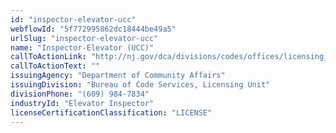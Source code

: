 ```yaml
---
id: "inspector-elevator-ucc"
webflowId: "5f772995862dc18444be49a5"
urlSlug: "inspector-elevator-ucc"
name: "Inspector-Elevator (UCC)"
callToActionLink: "http://nj.gov/dca/divisions/codes/offices/licensing_cont_ed.html"
callToActionText: ""
issuingAgency: "Department of Community Affairs"
issuingDivision: "Bureau of Code Services, Licensing Unit"
divisionPhone: "(609) 984-7834"
industryId: "Elevator Inspector"
licenseCertificationClassification: "LICENSE"
---
```

